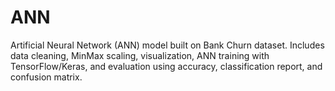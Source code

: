 # ANN
Artificial Neural Network (ANN) model built on Bank Churn dataset. Includes data cleaning, MinMax scaling, visualization, ANN training with TensorFlow/Keras, and evaluation using accuracy, classification report, and confusion matrix.

